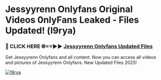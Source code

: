 # Jessyyrenn Onlyfans Original Videos 0nlyFans Leaked - Files Updated! (l9rya)

<h3>🔴 CLICK HERE 🌐==►► <a href="https://tinyurl.com/3hn5wdd3" rel="nofollow">Jessyyrenn Onlyfans Updated Files</a></h3>

Get Jessyyrenn Onlyfans and all content. Now you can access all videos and pictures of Jessyyrenn Onlyfans. New Updated Files 2025!

[![l9rya](https://i.imgur.com/4HnBqBT.gif)](https://tinyurl.com/3hn5wdd3)
